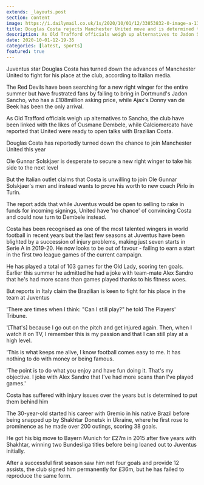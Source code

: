 ```yaml
---
extends: _layouts.post
section: content
image: https://i.dailymail.co.uk/1s/2020/10/01/12/33853832-0-image-a-13_1601550164082.jpg 
title: Douglas Costa rejects Manchester United move and is determined to fight for his place at Juventus 
description: As Old Trafford officials weigh up alternatives to Jadon Sancho, the club have been linked with Ousmane Dembele, while United were reportedly ready to open talks with Douglas Costa. 
date: 2020-10-01-12-19-35 
categories: [latest, sports] 
featured: true 
--- 
```

Juventus star Douglas Costa has turned down the advances of Manchester United to fight for his place at the club, according to Italian media. 

The Red Devils have been searching for a new right winger for the entire summer but have frustrated fans by failing to bring in Dortmund's Jadon Sancho, who has a £108million asking price, while Ajax's Donny van de Beek has been the only arrival.

As Old Trafford officials weigh up alternatives to Sancho, the club have been linked with the likes of Ousmane Dembele, while Calciomercato have reported that United were ready to open talks with Brazilian Costa. 

Douglas Costa has reportedly turned down the chance to join Manchester United this year 

Ole Gunnar Solskjaer is desperate to secure a new right winger to take his side to the next level

But the Italian outlet claims that Costa is unwilling to join Ole Gunnar Solskjaer's men and instead wants to prove his worth to new coach Pirlo in Turin.

The report adds that while Juventus would be open to selling to rake in funds for incoming signings, United have 'no chance' of convincing Costa and could now turn to Dembele instead. 

Costa has been recognised as one of the most talented wingers in world football in recent years but the last few seasons at Juventus have been blighted by a succession of injury problems, making just seven starts in Serie A in 2019-20. He now looks to be out of favour - failing to earn a start in the first two league games of the current campaign. 

He has played a total of 103 games for the Old Lady, scoring ten goals. Earlier this summer he admitted he had a joke with team-mate Alex Sandro that he's had more scans than games played thanks to his fitness woes. 

But reports in Italy claim the Brazilian is keen to fight for his place in the team at Juventus 

'There are times when I think: "Can I still play?" he told The Players' Tribune.

'[That's] because I go out on the pitch and get injured again. Then, when I watch it on TV, I remember this is my passion and that I can still play at a high level.

'This is what keeps me alive, I know football comes easy to me. It has nothing to do with money or being famous.

'The point is to do what you enjoy and have fun doing it. That's my objective. I joke with Alex Sandro that I've had more scans than I've played games.'

Costa has suffered with injury issues over the years but is determined to put them behind him

The 30-year-old started his career with Gremio in his native Brazil before being snapped up by Shakhtar Donetsk in Ukraine, where he first rose to prominence as he made over 200 outings, scoring 38 goals. 

He got his big move to Bayern Munich for £27m in 2015 after five years with Shakhtar, winning two Bundesliga titles before being loaned out to Juventus initially. 

After a successful first season saw him net four goals and provide 12 assists, the club signed him permanently for £36m, but he has failed to reproduce the same form.

